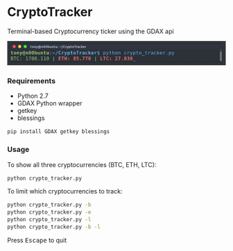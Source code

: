 # CryptoTracker
Terminal-based Cryptocurrency ticker using the GDAX api

![Screenshot](crypto_tracker_ss.png?raw=true)

### Requirements
* Python 2.7
* GDAX Python wrapper
* getkey
* blessings

```sh
pip install GDAX getkey blessings
```

### Usage

To show all three cryptocurrencies (BTC, ETH, LTC):
```sh
python crypto_tracker.py
```

To limit which cryptocurrencies to track:
```sh
python crypto_tracker.py -b
python crypto_tracker.py -e
python crypto_tracker.py -l
python crypto_tracker.py -b -l
```

Press <kbd>Escape</kbd> to quit
